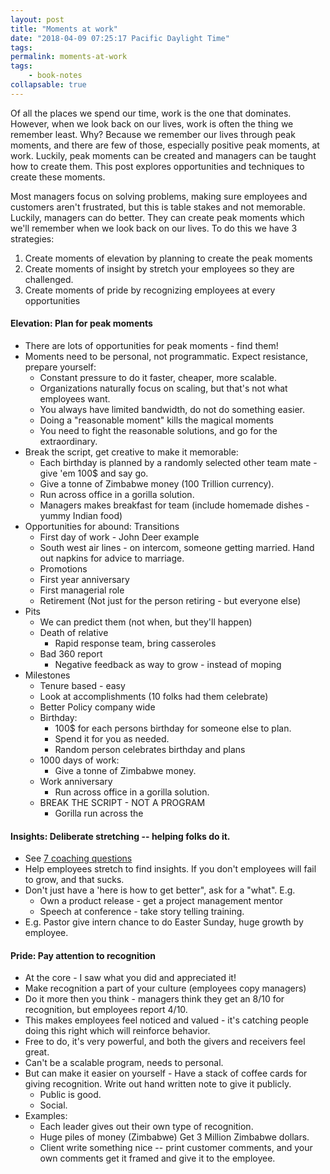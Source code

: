 ```yaml
---
layout: post
title: "Moments at work"
date: "2018-04-09 07:25:17 Pacific Daylight Time"
tags:
permalink: moments-at-work
tags:
    - book-notes
collapsable: true
---
```


Of all the places we spend our time, work is the one that dominates. However, when we look back on our lives, work is often the thing we remember least. Why? Because we remember our lives through peak moments, and there are few of those, especially positive peak moments, at work. Luckily, peak moments can be created and managers can be taught how to create them. This post explores opportunities and techniques to create these moments.

Most managers focus on solving problems, making sure employees and customers aren't frustrated, but this is table stakes and not memorable. Luckily, managers can do better. They can create peak moments which we'll remember when we look back on our lives. To do this we have 3 strategies:

1. Create moments of elevation by planning to create the peak moments
1. Create moments of insight by stretch your employees so they are challenged.
1. Create moments of pride by recognizing employees at every opportunities

#### Elevation: Plan for peak moments

- There are lots of opportunities for peak moments - find them!
- Moments need to be personal, not programmatic. Expect resistance, prepare yourself:
  - Constant pressure to do it faster, cheaper, more scalable.
  - Organizations naturally focus on scaling, but that's not what employees want.
  - You always have limited bandwidth, do not do something easier.
  - Doing a "reasonable moment" kills the magical moments
  - You need to fight the reasonable solutions, and go for the extraordinary.
- Break the script, get creative to make it memorable:
  - Each birthday is planned by a randomly selected other team mate - give 'em 100\$ and say go.
  - Give a tonne of Zimbabwe money (100 Trillion currency).
  - Run across office in a gorilla solution.
  - Managers makes breakfast for team (include homemade dishes - yummy Indian food)
- Opportunities for abound: Transitions
  - First day of work - John Deer example
  - South west air lines - on intercom, someone getting married. Hand out napkins for advice to marriage.
  - Promotions
  - First year anniversary
  - First managerial role
  - Retirement (Not just for the person retiring - but everyone else)
- Pits
  - We can predict them (not when, but they'll happen)
  - Death of relative
    - Rapid response team, bring casseroles
  - Bad 360 report
    - Negative feedback as way to grow - instead of moping
- Milestones
  - Tenure based - easy
  - Look at accomplishments (10 folks had them celebrate)
  - Better Policy company wide
  - Birthday:
    - 100\$ for each persons birthday for someone else to plan.
    - Spend it for you as needed.
    - Random person celebrates birthday and plans
  - 1000 days of work:
    - Give a tonne of Zimbabwe money.
  - Work anniversary
    - Run across office in a gorilla solution.
  - BREAK THE SCRIPT - NOT A PROGRAM
    - Gorilla run across the

#### Insights: Deliberate stretching -- helping folks do it.

- See [7 coaching questions](/Coaching-Questions)
- Help employees stretch to find insights. If you don't employees will fail to grow, and that sucks.
- Don't just have a 'here is how to get better", ask for a "what". E.g.
  - Own a product release - get a project management mentor
  - Speech at conference - take story telling training.
- E.g. Pastor give intern chance to do Easter Sunday, huge growth by employee.

#### Pride: Pay attention to recognition

- At the core - I saw what you did and appreciated it!
- Make recognition a part of your culture (employees copy managers)
- Do it more then you think - managers think they get an 8/10 for recognition, but employees report 4/10.
- This makes employees feel noticed and valued - it's catching people doing this right which will reinforce behavior.
- Free to do, it's very powerful, and both the givers and receivers feel great.
- Can't be a scalable program, needs to personal.
- But can make it easier on yourself - Have a stack of coffee cards for giving recognition. Write out hand written note to give it publicly.
  - Public is good.
  - Social.
- Examples:
  - Each leader gives out their own type of recognition.
  - Huge piles of money (Zimbabwe) Get 3 Million Zimbabwe dollars.
  - Client write something nice -- print customer comments, and your own comments get it framed and give it to the employee.
